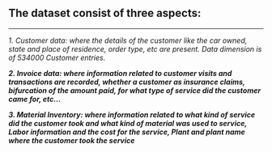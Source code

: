 ## The dataset consist of three aspects:

___

  _1. Customer data: where the details of the customer like the car owned, state and place
of residence, order type, etc are present. Data dimension is of 534000 Customer entries._

  ***_2. Invoice data: where information related to customer visits and transactions are
recorded, whether a customer as insurance claims, bifurcation of the amount paid, for
what type of service did the customer came for, etc..._***

***_3. Material Inventory: where information related to what kind of service did the
customer took and what kind of material was used to service, Labor information
and the cost for the service, Plant and plant name where the customer took the service_***
